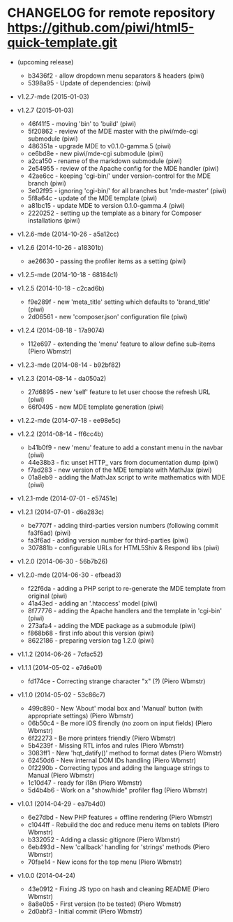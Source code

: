 # CHANGELOG for remote repository  https://github.com/piwi/html5-quick-template.git

* (upcoming release)

    * b3436f2 - allow dropdown menu separators & headers (piwi)
    * 5398a95 - Update of dependencies: (piwi)

* v1.2.7-mde (2015-01-03)
* v1.2.7 (2015-01-03)

    * 46f41f5 - moving 'bin' to 'build' (piwi)
    * 5f20862 - review of the MDE master with the piwi/mde-cgi submodule (piwi)
    * 486351a - upgrade MDE to v0.1.0-gamma.5 (piwi)
    * ce6bd8e - new piwi/mde-cgi submodule (piwi)
    * a2ca150 - rename of the markdown submodule (piwi)
    * 2e54955 - review of the Apache config for the MDE handler (piwi)
    * 42ae6cc - keeping 'cgi-bin/' under version-control for the MDE branch (piwi)
    * 3e02f95 - ignoring 'cgi-bin/' for all branches but 'mde-master' (piwi)
    * 5f8a64c - update of the MDE template (piwi)
    * a81bc15 - update MDE to version 0.1.0-gamma.4 (piwi)
    * 2220252 - setting up the template as a binary for Composer installations (piwi)

* v1.2.6-mde (2014-10-26 - a5a12cc)
* v1.2.6 (2014-10-26 - a18301b)

    * ae26630 - passing the profiler items as a setting (piwi)

* v1.2.5-mde (2014-10-18 - 68184c1)
* v1.2.5 (2014-10-18 - c2cad6b)

    * f9e289f - new 'meta_title' setting which defaults to 'brand_title' (piwi)
    * 2d06561 - new 'composer.json' configuration file (piwi)

* v1.2.4 (2014-08-18 - 17a9074)

    * 112e697 - extending the 'menu' feature to allow define sub-items (Piero Wbmstr)

* v1.2.3-mde (2014-08-14 - b92bf82)
* v1.2.3 (2014-08-14 - da050a2)

    * 27d6895 - new 'self' feature to let user choose the refresh URL (piwi)
    * 66f0495 - new MDE template generation (piwi)

* v1.2.2-mde (2014-07-18 - ee98e5c)
* v1.2.2 (2014-08-14 - ff6cc4b)

    * b41b0f9 - new 'menu' feature to add a constant menu in the navbar (piwi)
    * 44e38b3 - fix: unset HTTP_ vars from documentation dump (piwi)
    * f7ad283 - new version of the MDE template with MathJax (piwi)
    * 01a8eb9 - adding the MathJax script to write mathematics with MDE (piwi)

* v1.2.1-mde (2014-07-01 - e57451e)
* v1.2.1 (2014-07-01 - d6a283c)

    * be7707f - adding third-parties version numbers (following commit fa3f6ad) (piwi)
    * fa3f6ad - adding version number for third-parties (piwi)
    * 307881b - configurable URLs for HTML5Shiv & Respond libs (piwi)

* v1.2.0 (2014-06-30 - 56b7b26)
* v1.2.0-mde (2014-06-30 - efbead3)

    * f22f6da - adding a PHP script to re-generate the MDE template from original (piwi)
    * 41a43ed - adding an '.htaccess' model (piwi)
    * 8f77776 - adding the Apache handlers and the template in 'cgi-bin' (piwi)
    * 273afa4 - adding the MDE package as a submodule (piwi)
    * f868b68 - first info about this version (piwi)
    * 8622186 - preparing version tag 1.2.0 (piwi)

* v1.1.2 (2014-06-26 - 7cfac52)
* v1.1.1 (2014-05-02 - e7d6e01)

    * fd174ce - Correcting strange character "x" (?) (Piero Wbmstr)

* v1.1.0 (2014-05-02 - 53c86c7)

    * 499c890 - New 'About' modal box and 'Manual' button (with appropriate settings) (Piero Wbmstr)
    * 06b50c4 - Be more iOS firendly (no zoom on input fields) (Piero Wbmstr)
    * 6f22273 - Be more printers friendly (Piero Wbmstr)
    * 5b4239f - Missing RTL infos and rules (Piero Wbmstr)
    * 3083ff1 - New 'hqt_datify()' method to format dates (Piero Wbmstr)
    * 62450d6 - New internal DOM IDs handling (Piero Wbmstr)
    * 0f2290b - Correcting typos and adding the language strings to Manual (Piero Wbmstr)
    * 1c10d47 - ready for i18n (Piero Wbmstr)
    * 5d4b4b6 - Work on a "show/hide" profiler flag (Piero Wbmstr)

* v1.0.1 (2014-04-29 - ea7b4d0)

    * 6e27dbd - New PHP features + offline rendering (Piero Wbmstr)
    * c1044ff - Rebuild the doc and reduce menu items on tablets (Piero Wbmstr)
    * b332052 - Adding a classic gitignore (Piero Wbmstr)
    * 6eb493d - New 'callback' handling for 'strings' methods (Piero Wbmstr)
    * 70fae14 - New icons for the top menu (Piero Wbmstr)

* v1.0.0 (2014-04-24)

    * 43e0912 - Fixing JS typo on hash and cleaning README (Piero Wbmstr)
    * 8a8e0b5 - First version (to be tested) (Piero Wbmstr)
    * 2d0abf3 - Initial commit (Piero Wbmstr)
